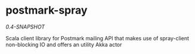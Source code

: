 postmark-spray
==============
*0.4-SNAPSHOT*

Scala client library for Postmark mailing API that makes use of spray-client non-blocking IO and offers an utility Akka actor


